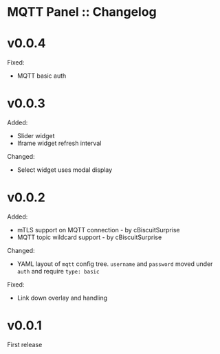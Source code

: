 MQTT Panel :: Changelog
===

# v0.0.4
Fixed:
* MQTT basic auth
# v0.0.3
Added:
* Slider widget
* Iframe widget refresh interval

Changed:
* Select widget uses modal display
# v0.0.2

Added:
* mTLS support on MQTT connection - by cBiscuitSurprise
* MQTT topic wildcard support - by cBiscuitSurprise

Changed:
* YAML layout of `mqtt` config tree. `username` and `password` moved under `auth` and require `type: basic`

Fixed:
* Link down overlay and handling

# v0.0.1
First release
